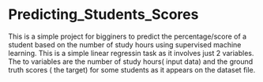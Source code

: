 # Predicting_Students_Scores
This is a simple project for bigginers to predict the percentage/score of a student based on the number of study hours using supervised machine learning. This is a simple linear regressin task as it involves just 2 variables. The to variables are the number of study hours( input data)  and the ground truth scores ( the target) for some students as it appears on the dataset file.   
